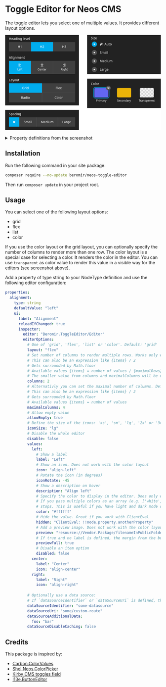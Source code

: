 # Toggle Editor for Neos CMS

The toggle editor lets you select one of multiple values. It provides different layout options.

![Example of the toggle editor in the Neos CMS backend](./docs/images/editor-example.png)

<details>

<summary>Property definitions from the screenshot</summary>

```yaml
properties:
  headingLevel:
    type: string
    ui:
      label: "Heading level"
      reloadIfChanged: true
      inspector:
        group: "general"
        editor: "Beromir.ToggleEditor/Editor"
        editorOptions:
          values:
            h1:
              label: "H1"
              description: "Heading level 1"
            h2:
              label: "H2"
              description: "Heading level 2"
            h3:
              label: "H3"
              description: "Heading level 3"
  alignment:
    type: string
    ui:
      label: "Alignment"
      reloadIfChanged: true
      inspector:
        group: "general"
        editor: "Beromir.ToggleEditor/Editor"
        editorOptions:
          values:
            left:
              label: "Left"
              icon: "align-left"
              description: "Align left"
            center:
              label: "Center"
              icon: "align-center"
            right:
              label: "Right"
              icon: "align-right"
  layout:
    type: string
    ui:
      label: "Layout"
      reloadIfChanged: true
      inspector:
        group: "general"
        editor: "Beromir.ToggleEditor/Editor"
        editorOptions:
          columns: 2
          values:
            grid:
              label: "Grid"
            flex:
              label: "Flex"
            list:
              label: "Radio"
            color:
              label: "Color"
  spacing:
    type: string
    ui:
      label: "Spacing"
      reloadIfChanged: true
      inspector:
        group: "general"
        editor: "Beromir.ToggleEditor/Editor"
        editorOptions:
          layout: "flex"
          values:
            none:
              icon: "times"
              description: "No spacing"
            small:
              label: "Small"
            medium:
              label: "Medium"
            large:
              label: "Large"
  size:
    type: string
    defaultValue: "auto"
    ui:
      label: "Size"
      reloadIfChanged: true
      inspector:
        group: "general"
        editor: "Beromir.ToggleEditor/Editor"
        editorOptions:
          layout: "list"
          values:
            auto:
              icon: "magic"
              label: "Auto"
            small:
              label: "Small"
            medium:
              label: "Medium"
            large:
              label: "Large"
  color:
    type: string
    ui:
      label: "Color"
      reloadIfChanged: true
      inspector:
        group: "general"
        editor: "Beromir.ToggleEditor/Editor"
        editorOptions:
          layout: "color"
          columns: 3
          allowEmpty: true
          values:
            primary:
              color: "#6366f1"
              label: "Primary"
              description: "Primary color"
            secondary:
              color: "#eab308"
              label: "Secondary"
            transparent:
              color: "transparent"
              label: "Transparent"
```

</details>

## Installation

Run the following command in your site package:

```bash
composer require --no-update beromir/neos-toggle-editor
```

Then run `composer update` in your project root.

## Usage

You can select one of the following layout options:

- grid
- flex
- list
- color

If you use the color layout or the grid layout, you can optionally specify the number of columns to render more than one
row.
The color layout is a special case for selecting a color. It renders the color in the editor. You can use `transparent`
as color value to render this value in a visible way for the editors (see screenshot above).

Add a property of type string to your NodeType definition and use the following editor configuration:

```yaml
properties:
  alignment:
    type: string
    defaultValue: "left"
    ui:
      label: "Alignment"
      reloadIfChanged: true
      inspector:
        editor: "Beromir.ToggleEditor/Editor"
        editorOptions:
          # One of 'grid', 'flex', 'list' or 'color'. Default: 'grid'
          layout: "flex"
          # Set number of columns to render multiple rows. Works only with 'grid' and 'color'
          # This can also be an expression like {items} / 2
          # Gets surrounded by Math.floor
          # Available values {items} = number of values / {maximalRows} = value from maximalRows
          # The smaller value from columns and maximalColumns will be used
          columns: 2
          # Alternativly you can set the maximal number of columns. Defaults to 4. Works only with 'grid' and 'color'
          # This can also be an expression like {items} / 2
          # Gets surrounded by Math.floor
          # Available values {items} = number of values
          maximalColumns: 4
          # Allow empty value
          allowEmpty: true
          # Define the size of the icons: 'xs', 'sm', 'lg', '2x' or '3x'. Default: null
          iconSize: "lg"
          # Disable the whole editor
          disable: false
          values:
            left:
              # Show a label
              label: "Left"
              # Show an icon. Does not work with the color layout
              icon: "align-left"
              # Rotate the icon (in degrees)
              iconRotate: -45
              # Show a description on hover
              description: "Align left"
              # Specify the color to display in the editor. Does only work with the color layout
              # If you pass multiple colors as an array (e.g. ['white', 'black]) it will generate a gradient with hard
              # stops. This is useful if you have light and dark mode on your website
              color: "#ffffff"
              # Hide the value. Great if you work with ClientEval
              hidden: "ClientEval: !!node.property.anotherProperty"
              # Add a preview image. Does not work with the color layout. Can be also a string with svg markup
              preview: "resource://Vendor.Package/filenameInPublicFolder.png"
              # If true and no label is defined, the margin from the button get's removed. Defaults to false
              previewFull: true
              # Disable an item option
              disabled: false
            center:
              label: "Center"
              icon: "align-center"
            right:
              label: "Right"
              icon: "align-right"

          # Optionally use a data source:
          # If `dataSourceIdentifier` or `dataSourceUri` is defined, the `values` from above will be ignored
          dataSourceIdentifier: "some-datasource"
          dataSourceUri: "some/custom-route"
          dataSourceAdditionalData:
            foo: "bar"
          dataSourceDisableCaching: false
```

## Credits

This package is inspired by:

- [Carbon.ColorValues](https://github.com/CarbonPackages/Carbon.ColorValues)
- [Shel.Neos.ColorPicker](https://github.com/Sebobo/Shel.Neos.ColorPicker)
- [Kirby CMS toggles field](https://getkirby.com/docs/reference/panel/fields/toggles)
- [I13e.ButtonEditor](https://github.com/ideenstadtwerke/I13e.ButtonEditor)
